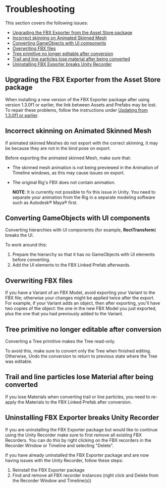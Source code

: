 # Troubleshooting

This section covers the following issues:

* [Upgrading the FBX Exporter from the Asset Store package](#AssetStoreToPackman)
* [Incorrect skinning on Animated Skinned Mesh](#SkinnedMeshExport)
* [Converting GameObjects with UI components](#ConvertUI)
* [Overwriting FBX files](#OverwritingFiles)
* [Tree primitive no longer editable after conversion](#EditableTree)
* [Trail and line particles lose material after being converted](#ParticlesLoseMaterial)
* [Uninstalling FBX Exporter breaks Unity Recorder](#BrokenRecorder)



<a name="AssetStoreToPackman"></a>

## Upgrading the FBX Exporter from the Asset Store package

When installing a new version of the FBX Exporter package after using version 1.3.0f1 or earlier, the link between Assets and Prefabs may be lost. To repair these problems, follow the instructions under [Updating from 1.3.0f1 or earlier](index.md#Repairs_1_3_0f_1).



<a name="SkinnedMeshExport"></a>
## Incorrect skinning on Animated Skinned Mesh

If animated skinned Meshes do not export with the correct skinning, it may be because they are not in the bind pose on export.

Before exporting the animated skinned Mesh, make sure that:

* The skinned mesh animation is not being previewed in the Animation of Timeline windows, as this may cause issues on export.

* The original Rig's FBX does not contain animation. 
  
    **NOTE**: It is currently not possible to fix this issue in Unity. You need to separate your animation from the Rig in a separate modeling software such as Autodesk® Maya® first.



<a name="ConvertUI"></a>

## Converting GameObjects with UI components

Converting hierarchies with UI components (for example, **RectTransform**) breaks the UI. 

To work around this: 

1. Prepare the hierarchy so that it has no GameObjects with UI elements before converting.
2. Add the UI elements to the FBX Linked Prefab afterwards.



<a name="OverwritingFiles"></a>

## Overwriting FBX files

If you have a Variant of an FBX Model, avoid exporting your Variant to the FBX file; otherwise your changes might be applied twice after the export. For example, if your Variant adds an object, then after exporting, you'll have two copies of the object: the one in the new FBX Model you just exported, plus the one that you had previously added to the Variant.



<a name="EditableTree"></a>

## Tree primitive no longer editable after conversion

Converting a Tree primitive makes the Tree read-only.

To avoid this, make sure to convert only the Tree when finished editing. Otherwise, Undo the conversion to return to previous state where the Tree was editable.



<a name="ParticlesLoseMaterial"></a>

## Trail and line particles lose Material after being converted

If you lose Materials when converting trail or line particles, you need to re-apply the Materials to the FBX Linked Prefab after conversion.



<a name="BrokenRecorder"></a>

## Uninstalling FBX Exporter breaks Unity Recorder

If you are uninstalling the FBX Exporter package but would like to continue using the Unity Recorder make sure to first remove all existing FBX Recorders.
You can do this by right clicking on the FBX recorders in the Recorder Window or Timeline and selecting "Delete".

If you have already uninstalled the FBX Exporter package and are now having issues with the Unity Recorder, follow these steps:
1. Reinstall the FBX Exporter package
2. Find and remove all FBX recorder instances (right click and Delete from the Recorder Window and Timeline(s))
